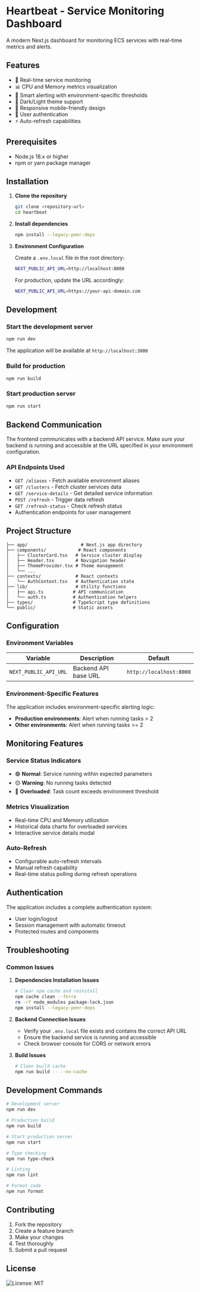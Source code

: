 # Heartbeat - Service Monitoring Dashboard

A modern Next.js dashboard for monitoring ECS services with real-time metrics and alerts.

## Features

- 🔄 Real-time service monitoring
- 📊 CPU and Memory metrics visualization
- 🚨 Smart alerting with environment-specific thresholds
- 🌙 Dark/Light theme support
- 📱 Responsive mobile-friendly design
- 🔐 User authentication
- ⚡ Auto-refresh capabilities

## Prerequisites

- Node.js 18.x or higher
- npm or yarn package manager

## Installation

1. **Clone the repository**
   ```bash
   git clone <repository-url>
   cd heartbeat
   ```

2. **Install dependencies**
   ```bash
   npm install --legacy-peer-deps
   ```

3. **Environment Configuration**
   
   Create a `.env.local` file in the root directory:
   ```bash
   NEXT_PUBLIC_API_URL=http://localhost:8000
   ```

   For production, update the URL accordingly:
   ```bash
   NEXT_PUBLIC_API_URL=https://your-api-domain.com
   ```

## Development

### Start the development server
```bash
npm run dev
```

The application will be available at `http://localhost:3000`

### Build for production
```bash
npm run build
```

### Start production server
```bash
npm run start
```

## Backend Communication

The frontend communicates with a backend API service. Make sure your backend is running and accessible at the URL specified in your environment configuration.

### API Endpoints Used
- `GET /aliases` - Fetch available environment aliases
- `GET /clusters` - Fetch cluster services data
- `GET /service-details` - Get detailed service information
- `POST /refresh` - Trigger data refresh
- `GET /refresh-status` - Check refresh status
- Authentication endpoints for user management

## Project Structure

```
├── app/                    # Next.js app directory
├── components/            # React components
│   ├── ClusterCard.tsx   # Service cluster display
│   ├── Header.tsx        # Navigation header
│   ├── ThemeProvider.tsx # Theme management
│   └── ...
├── contexts/             # React contexts
│   └── AuthContext.tsx   # Authentication state
├── lib/                  # Utility functions
│   ├── api.ts           # API communication
│   └── auth.ts          # Authentication helpers
├── types/               # TypeScript type definitions
└── public/              # Static assets
```

## Configuration

### Environment Variables

| Variable | Description | Default |
|----------|-------------|---------|
| `NEXT_PUBLIC_API_URL` | Backend API base URL | `http://localhost:8000` |

### Environment-Specific Features

The application includes environment-specific alerting logic:
- **Production environments**: Alert when running tasks > 2
- **Other environments**: Alert when running tasks >= 2

## Monitoring Features

### Service Status Indicators
- 🟢 **Normal**: Service running within expected parameters
- 🟡 **Warning**: No running tasks detected
- 🔴 **Overloaded**: Task count exceeds environment threshold

### Metrics Visualization
- Real-time CPU and Memory utilization
- Historical data charts for overloaded services
- Interactive service details modal

### Auto-Refresh
- Configurable auto-refresh intervals
- Manual refresh capability
- Real-time status polling during refresh operations

## Authentication

The application includes a complete authentication system:
- User login/logout
- Session management with automatic timeout
- Protected routes and components

## Troubleshooting

### Common Issues

1. **Dependencies Installation Issues**
   ```bash
   # Clear npm cache and reinstall
   npm cache clean --force
   rm -rf node_modules package-lock.json
   npm install --legacy-peer-deps
   ```

2. **Backend Connection Issues**
   - Verify your `.env.local` file exists and contains the correct API URL
   - Ensure the backend service is running and accessible
   - Check browser console for CORS or network errors

3. **Build Issues**
   ```bash
   # Clean build cache
   npm run build -- --no-cache
   ```

## Development Commands

```bash
# Development server
npm run dev

# Production build
npm run build

# Start production server
npm run start

# Type checking
npm run type-check

# Linting
npm run lint

# Format code
npm run format
```

## Contributing

1. Fork the repository
2. Create a feature branch
3. Make your changes
4. Test thoroughly
5. Submit a pull request

## License

![License: MIT](https://img.shields.io/badge/License-MIT-yellow.svg)